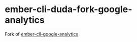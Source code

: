# ember-cli-duda-fork-google-analytics

Fork of [ember-cli-google-analytics](https://github.com/pgrippi/ember-cli-google-analytics)



